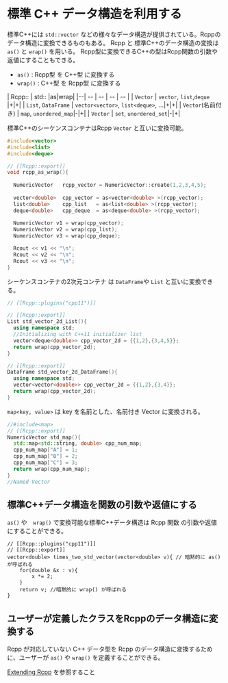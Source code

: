 # 標準 C++ データ構造を利用する

標準C++には `std::vector` などの様々なデータ構造が提供されている。Rcppのデータ構造に変換できるものもある。
Rcpp と 標準C++のデータ構造の変換は　`as()` と `wrap()` を用いる。
Rcpp型に変換できるC++の型はRcpp関数の引数や返値にすることもできる。


* `as()` : Rcpp型 を C++型 に変換する
* `wrap()` : C++型 を Rcpp型 に変換する

| Rcpp:: | std:: |as|wrap|
|--| -- | -- | -- | -- |
| `Vector` | `vector`, `list`,`deque`  |+|+|
| `List`, `DataFrame` | `vector<vector>`, `list<deque>`, ...|+|+|
|  `Vector`(名前付き) | `map`, `unordered_map`|-|+|
| `Vector` | `set`, `unordered_set`|-|+|

標準C++のシーケンスコンテナはRcpp `Vector` と互いに変換可能。

```cpp
#include<vector>
#include<list>
#include<deque>

// [[Rcpp::export]]
void rcpp_as_wrap(){
  
  NumericVector   rcpp_vector = NumericVector::create(1,2,3,4,5);
  
  vector<double>  cpp_vector = as<vector<double> >(rcpp_vector);
  list<double>    cpp_list   = as<list<double> >(rcpp_vector);
  deque<double>   cpp_deque  = as<deque<double> >(rcpp_vector);
  
  NumericVector v1 = wrap(cpp_vector);
  NumericVector v2 = wrap(cpp_list);
  NumericVector v3 = wrap(cpp_deque);

  Rcout << v1 << "\n";
  Rcout << v2 << "\n";
  Rcout << v3 << "\n";
}

```


シーケンスコンテナの2次元コンテナ は `DataFrame`や `List` と互いに変換できる。

```cpp
// [[Rcpp::plugins("cpp11")]]

// [[Rcpp::export]]
List std_vector_2d_List(){
  using namespace std;
  //Initializing with C++11 initializer list
  vector<deque<double>> cpp_vector_2d = {{1,2},{3,4,5}};
  return wrap(cpp_vector_2d);
}

// [[Rcpp::export]]
DataFrame std_vector_2d_DataFrame(){
  using namespace std;
  vector<vector<double>> cpp_vector_2d = {{1,2},{3,4}};
  return wrap(cpp_vector_2d);
}
```

`map<key, value>` は key を名前とした、名前付き Vector に変換される。

```cpp
//#include<map>
// [[Rcpp::export]]
NumericVector std_map(){
  std::map<std::string, double> cpp_num_map;
  cpp_num_map["A"] = 1;
  cpp_num_map["B"] = 2;
  cpp_num_map["C"] = 3;
  return wrap(cpp_num_map);
}
//Named Vector

```

## 標準C++データ構造を関数の引数や返値にする

`as()` や　`wrap()` で変換可能な標準C++データ構造は Rcpp 関数 の引数や返値にすることができる。

```
// [[Rcpp::plugins("cpp11")]]
// [[Rcpp::export]]
vector<double> times_two_std_vector(vector<double> v){ // 暗黙的に as() が呼ばれる
    for(double &x : v){
        x *= 2;
    }
    return v; //暗黙的に wrap() が呼ばれる
}

```




## ユーザーが定義したクラスをRcppのデータ構造に変換する

Rcpp が対応していない C++ データ型を Rcpp のデータ構造に変換するために、ユーザーが `as()` や `wrap()` を定義することができる。

[Extending Rcpp](http://dirk.eddelbuettel.com/code/rcpp/Rcpp-extending.pdf) を参照すること









